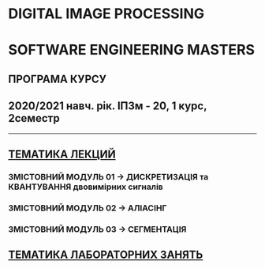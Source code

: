 # **DIGITAL IMAGE PROCESSING**
# **SOFTWARE ENGINEERING MASTERS**

## ПРОГРАМА КУРСУ
## 2020/2021 навч. рік. ІПЗм - 20, 1 курс, 2семестр
___
## [ТЕМАТИКА ЛЕКЦИЙ](/_LEC_/Lec_Common.md)
### ЗМІСТОВНИЙ МОДУЛЬ 01 -> ДИСКРЕТИЗАЦІЯ та КВАНТУВАННЯ двовимірних сигналів
### ЗМІСТОВНИЙ МОДУЛЬ 02 -> АЛІАСІНГ
### ЗМІСТОВНИЙ МОДУЛЬ 03 -> СЕГМЕНТАЦІЯ

## [ТЕМАТИКА ЛАБОРАТОРНИХ ЗАНЯТЬ](/_LAB_/Lab_Works_00_List.md)
